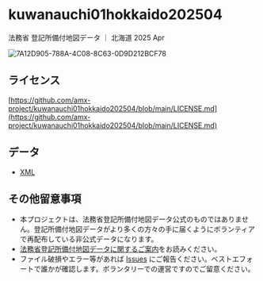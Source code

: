 # kuwanauchi01hokkaido202504

法務省 登記所備付地図データ ｜ 北海道 2025 Apr

![7A12D905-788A-4C08-8C63-0D9D212BCF78](https://user-images.githubusercontent.com/416977/214225195-ce28d8b0-02d3-4db9-8400-170a74718302.png)

## ライセンス
[https://github.com/amx-project/kuwanauchi01hokkaido202504/blob/main/LICENSE.md](https://github.com/amx-project/kuwanauchi01hokkaido202504/blob/main/LICENSE.md)

## データ
* [XML](https://github.com/amx-project/kuwanauchi01hokkaido202504/tree/main/xml)

## その他留意事項
* 本プロジェクトは、法務省登記所備付地図データ公式のものではありません。登記所備付地図データがより多くの方々の手に届くようにボランティアで再配布している非公式データになります。
* [法務省登記所備付地図データに関するご案内](https://front.geospatial.jp/moj-chizu-xml-readme/)をお読みください。
* ファイル破損やエラー等があれば [Issues](https://github.com/amx-project/kuwanauchi/issues) にご報告ください。ベストエフォートで誰かが確認します。ボランタリーでの運営ですのでご留意ください。
